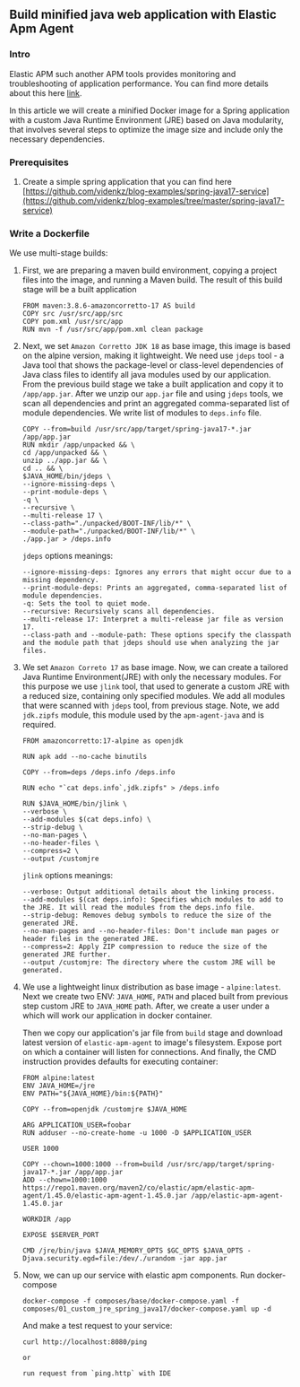 ## Build minified java web application with Elastic Apm Agent
### Intro
Elastic APM such another APM tools provides monitoring and troubleshooting of application performance.
You can find more details about this here [link](https://www.elastic.co/blog/monitoring-java-applications-and-getting-started-with-the-elastic-apm-java-agent).

In this article we will create a minified Docker image for a 
Spring application with a custom Java Runtime Environment (JRE) 
based on Java modularity, that involves several steps to optimize 
the image size and include only the necessary dependencies.

### Prerequisites

1. Create a simple spring application that you can find here
   [https://github.com/videnkz/blog-examples/spring-java17-service](https://github.com/videnkz/blog-examples/tree/master/spring-java17-service)

### Write a Dockerfile
   We use multi-stage builds:

1. First, we are preparing a maven build environment,
   copying a project files into the image, and running a Maven build.
   The result of this build stage will be a built application

   ```
   FROM maven:3.8.6-amazoncorretto-17 AS build
   COPY src /usr/src/app/src
   COPY pom.xml /usr/src/app
   RUN mvn -f /usr/src/app/pom.xml clean package
   ```

2. Next, we set `Amazon Corretto JDK 18` as base image, this image is 
   based on the alpine version, making it lightweight.
   We need use `jdeps` tool - a Java tool that shows the package-level or class-level dependencies
   of Java class files to identify all java modules used by our application.
   From the previous build stage we take a built application and copy it to
   `/app/app.jar`.
   After we unzip our `app.jar` file and using `jdeps` tools, we scan all
   dependencies and print an aggregated comma-separated list of module dependencies.
   We write list of modules to `deps.info` file.
   ```
   COPY --from=build /usr/src/app/target/spring-java17-*.jar /app/app.jar
   RUN mkdir /app/unpacked && \
   cd /app/unpacked && \
   unzip ../app.jar && \
   cd .. && \
   $JAVA_HOME/bin/jdeps \
   --ignore-missing-deps \
   --print-module-deps \
   -q \
   --recursive \
   --multi-release 17 \
   --class-path="./unpacked/BOOT-INF/lib/*" \
   --module-path="./unpacked/BOOT-INF/lib/*" \
   ./app.jar > /deps.info
   ```
   `jdeps` options meanings:
   ```
   --ignore-missing-deps: Ignores any errors that might occur due to a missing dependency.
   --print-module-deps: Prints an aggregated, comma-separated list of module dependencies.
   -q: Sets the tool to quiet mode.
   --recursive: Recursively scans all dependencies.
   --multi-release 17: Interpret a multi-release jar file as version 17.
   --class-path and --module-path: These options specify the classpath and the module path that jdeps should use when analyzing the jar files.
   ```
3. We set `Amazon Correto 17` as base image.
   Now, we can create a tailored Java Runtime Environment(JRE)
   with only the necessary modules.
   For this purpose we use `jlink` tool, that used to generate
   a custom JRE with a reduced size, containing only specified 
   modules.
   We add all modules that were scanned with `jdeps` tool, from 
   previous stage. Note, we add `jdk.zipfs` module, this module
   used by the `apm-agent-java` and is required.

   ```
   FROM amazoncorretto:17-alpine as openjdk

   RUN apk add --no-cache binutils
   
   COPY --from=deps /deps.info /deps.info
   
   RUN echo "`cat deps.info`,jdk.zipfs" > /deps.info
   
   RUN $JAVA_HOME/bin/jlink \
   --verbose \
   --add-modules $(cat deps.info) \
   --strip-debug \
   --no-man-pages \
   --no-header-files \
   --compress=2 \
   --output /customjre
   ```
   
   `jlink` options meanings:
   ```
   --verbose: Output additional details about the linking process.
   --add-modules $(cat deps.info): Specifies which modules to add to the JRE. It will read the modules from the deps.info file.
   --strip-debug: Removes debug symbols to reduce the size of the generated JRE.
   --no-man-pages and --no-header-files: Don't include man pages or header files in the generated JRE.
   --compress=2: Apply ZIP compression to reduce the size of the generated JRE further.
   --output /customjre: The directory where the custom JRE will be generated.
   ```

4. We use a lightweight linux distribution as base image - `alpine:latest`.
   Next we create two ENV: `JAVA_HOME`, `PATH` and placed
   built from previous step custom JRE to `JAVA_HOME` path.
   After, we create a user under a which will work our application
   in docker container.
   
   Then we copy our application's jar file from `build` stage
   and download latest version of `elastic-apm-agent` to image's filesystem.
   Expose port on which a container will listen for connections.
   And finally, the CMD instruction provides defaults for
   executing container:

   ```
   FROM alpine:latest
   ENV JAVA_HOME=/jre
   ENV PATH="${JAVA_HOME}/bin:${PATH}"
   
   COPY --from=openjdk /customjre $JAVA_HOME
   
   ARG APPLICATION_USER=foobar
   RUN adduser --no-create-home -u 1000 -D $APPLICATION_USER
   
   USER 1000
   
   COPY --chown=1000:1000 --from=build /usr/src/app/target/spring-java17-*.jar /app/app.jar
   ADD --chown=1000:1000 https://repo1.maven.org/maven2/co/elastic/apm/elastic-apm-agent/1.45.0/elastic-apm-agent-1.45.0.jar /app/elastic-apm-agent-1.45.0.jar
   
   WORKDIR /app
   
   EXPOSE $SERVER_PORT
   
   CMD /jre/bin/java $JAVA_MEMORY_OPTS $GC_OPTS $JAVA_OPTS -Djava.security.egd=file:/dev/./urandom -jar app.jar
   ```

4. Now, we can up our service with elastic apm components.
   Run docker-compose 
   ```
   docker-compose -f composes/base/docker-compose.yaml -f composes/01_custom_jre_spring_java17/docker-compose.yaml up -d
   ```
   And make a test request to your service:
   ```
   curl http://localhost:8080/ping

   or
   
   run request from `ping.http` with IDE
   ```

